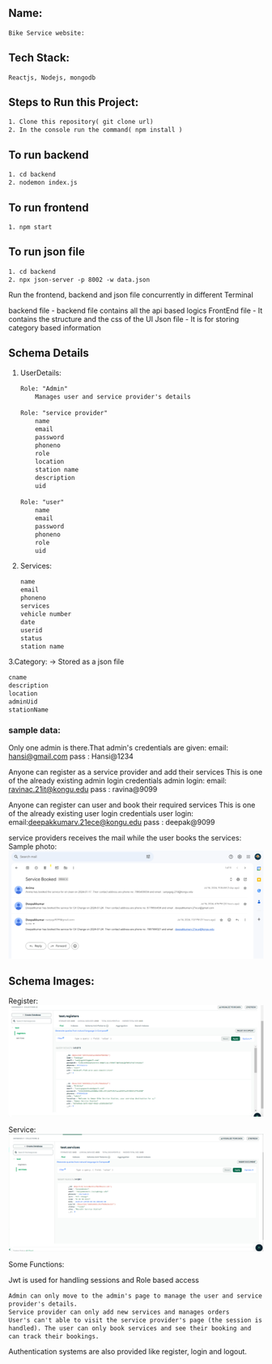 ## Name: 
    Bike Service website:

## Tech Stack:
    Reactjs, Nodejs, mongodb

## Steps to Run this Project:

    1. Clone this repository( git clone url)
    2. In the console run the command( npm install )

## To run backend

    1. cd backend
    2. nodemon index.js

## To run frontend

    1. npm start

## To run json file

    1. cd backend
    2. npx json-server -p 8002 -w data.json

Run the frontend, backend and json file concurrently in different Terminal

backend file - backend file contains all the api based logics
FrontEnd file - It contains the structure and the css of the UI
Json file - It is for storing category based information

## Schema Details

1.  UserDetails:

        Role: "Admin"
            Manages user and service provider's details

        Role: "service provider"
            name
            email
            password
            phoneno
            role
            location
            station name
            description
            uid

        Role: "user"
            name
            email
            password
            phoneno
            role
            uid

2.  Services:

        name
        email
        phoneno
        services
        vehicle number
        date
        userid
        status
        station name

3.Category: -> Stored as a json file

    cname
    description
    location
    adminUid
    stationName

### sample data:

Only one admin is there.That admin's credentials are given:
email: hansi@gmail.com
pass : Hansi@1234

Anyone can register as a service provider and add their services
This is one of the already existing admin login credentials
admin login:
email: ravinac.21it@kongu.edu
pass : ravina@9099

Anyone can register can user and book their required services
This is one of the already existing user login credentials
user login:
email:deepakkumarv.21ece@kongu.edu
pass : deepak@9099

service providers receives the mail while the user books the services:
Sample photo:
![email to admin](image.png)

## Schema Images:

Register:
![Register](image-1.png)

Service:
![Booked service](image-2.png)


Some Functions:

Jwt is used for handling sessions and Role based access

    Admin can only move to the admin's page to manage the user and service provider's details.
    Service provider can only add new services and manages orders
    User's can't able to visit the service provider's page (the session is handled). The user can only book services and see their booking and can track their bookings.
    
Authentication systems are also provided like register, login and logout.
